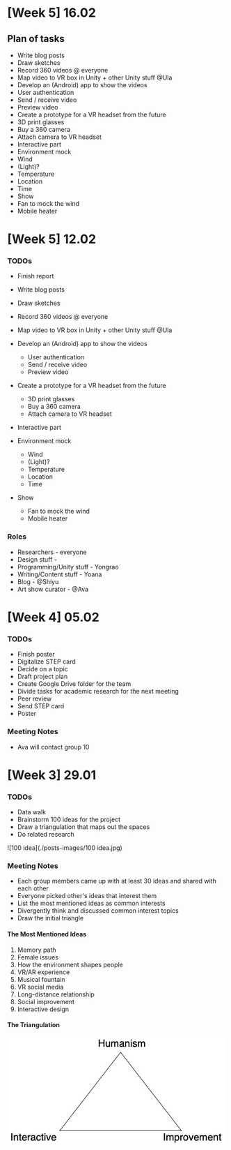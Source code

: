 # [Week 5] 16.02

## Plan of tasks
- Write blog posts
- Draw sketches 
- Record 360 videos @ everyone 
- Map video to VR box in Unity + other Unity stuff @Ula 
- Develop an (Android) app to show the videos
 - User authentication
 - Send / receive video
 - Preview video
- Create a prototype for a VR headset from the future
- 3D print glasses 
- Buy a 360 camera 
- Attach camera to VR headset
- Interactive part
- Environment mock
 - Wind
 - (Light)?
 - Temperature
 - Location
 - Time 
- Show 
 - Fan to mock the wind
 - Mobile heater

# [Week 5] 12.02 

### TODOs

* Finish report 
* Write blog posts
* Draw sketches 
* Record 360 videos @ everyone
* Map video to VR box in Unity + other Unity stuff @Ula 
* Develop an (Android) app to show the videos
  * User authentication
  * Send / receive video
  * Preview video

* Create a prototype for a VR headset from the future
  * 3D print glasses 
  * Buy a 360 camera 
  * Attach camera to VR headset
* Interactive part
* Environment mock
  * Wind
  * (Light)?
  * Temperature
  * Location
  * Time 
* Show 
  * Fan to mock the wind
  * Mobile heater 


### Roles

* Researchers - everyone
* Design stuff - 
* Programming/Unity stuff - Yongrao
* Writing/Content stuff - Yoana
* Blog - @Shiyu
* Art show curator - @Ava 



# [Week 4] 05.02 

### TODOs

* Finish poster
* Digitalize STEP card
* Decide on a topic 
* Draft project plan
* Create Google Drive folder for the team
* Divide tasks for academic research for the next meeting
* Peer review
* Send STEP card
* Poster

### Meeting Notes

* Ava will contact group 10


# [Week 3] 29.01

### TODOs

* Data walk
* Brainstorm 100 ideas for the project 
* Draw a triangulation that maps out the spaces 
* Do related research

![100 idea](./posts-images/100 idea.jpg)

### Meeting Notes

* Each group members came up with at least 30 ideas and shared with each other 
* Everyone picked other's ideas that interest them
* List the most mentioned ideas as common interests
* Divergently think and discussed common interest topics 
* Draw the initial triangle

#### The Most Mentioned Ideas

1. Memory path
2. Female issues 
3. How the environment shapes people 
4. VR/AR experience 
5. Musical fountain 
6. VR social media
7. Long-distance relationship 
8. Social improvement 
9. Interactive design

#### The Triangulation

![Triangulation](./posts-images/triangle.jpg)
